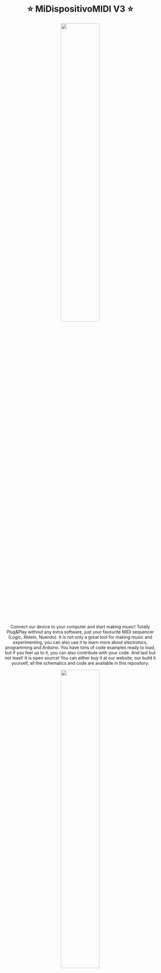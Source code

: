 <h1 align="center"> ⭐️ MiDispositivoMIDI V3 ⭐️ </h1>

<p align="center">
  <a href="www.facebook.com/bananutelectronics">
    <img width=50% src="https://github.com/Bananut-Electronics/MiDispositivoMIDI_V3/blob/master/images/mdmv3_gif.gif">
  </a>
  
<p align="center">
  Connect our device to your computer and start making music! Totally Plug&Play without any extra software, just your favourite MIDI sequencer (Logic, Ableto, Nuendo). It is not only a great tool for making music and experimenting, you can also use it to learn more about electronics, programming and Arduino. You have tons of code examples ready to load, but if you feel up to it, you can also contribute with your code. And last but not least! It is open source! You can either buy it at our website, our build it yourself, all the schematics and code are available in this repository.
  <p align="center">
  <a href="www.facebook.com/bananutelectronics">
    <img width=50% src="https://github.com/Bananut-Electronics/MiDispositivoMIDI_V3/blob/master/images/mdm.jpeg">
  </a>
</p>
</p>

---

<h2 align="center">❤️ Follow us! ❤️</h2>
<p align="center">
  <a href="https://www.facebook.com/bananutelectronics">
<img border="0" src="https://cdn.jsdelivr.net/npm/simple-icons@latest/icons/facebook.svg" width="64" height="64"></a>
  
  <a href="https://www.instagram.com/bananutelectronics">
<img border="0" src="https://cdn.jsdelivr.net/npm/simple-icons@latest/icons/instagram.svg" width="64" height="64"></a>

  <a href="https://github.com/Bananut-Electronics/">
<img border="0" src="https://cdn.jsdelivr.net/npm/simple-icons@latest/icons/github.svg" width="64" height="64"></a>

  <a href="https://www.youtube.com/channel/UCHQbpOPa1lVauoBouRJ16Iw">
<img border="0" src="https://cdn.jsdelivr.net/npm/simple-icons@latest/icons/youtube.svg" width="64" height="64"></a>

  <a href="https://twitter.com/bn_electronics">
<img border="0" src="https://cdn.jsdelivr.net/npm/simple-icons@latest/icons/twitter.svg" width="64" height="64"></a>
</p>

---

<h2 align="center">💶 Want to buy the product? 💶</h2>

<p align="center">
  <a href="https://www.tindie.com/stores/bnelectronics/?ref=offsite_badges&utm_source=sellers_bnelectronics&utm_medium=badges&utm_campaign=badge_medium"><img src="https://d2ss6ovg47m0r5.cloudfront.net/badges/tindie-mediums.png" alt="I sell on Tindie" width="150" height="78"></a>
</p>

---

<h2 align="center">📗 Index 📗</h2>

<p align="center">
  <a href="#about-us">About us</a> •
  <a href="#history">History</a> •
  <a href="#midispositivomidi-v3">MiDispositivoMIDI V3</a> •
  <a href="#expansions">Expansions</a> •
  <a href="#documentation">Documentation</a> •
  <a href="#media">Media</a> •
  <a href="#contributing">Contributing</a> •
  <a href="#license">License</a>
</p>

---

<img align="left" width="100" height="100" src="https://github.com/Bananut-Electronics/MiDispositivoMIDI_V3/blob/master/images/header_bn.png">

# About us
Hi! We are BanaNut Electronics and we develop software and hardware for Arduino with educational purposes. We were born at the UPM University in Madrid during 2013 and we haven't stopped ever since.

<center>

|      LightWand Kosmonaut V2      |  MiDispositivoMIDI V3 |
|:-------------:|:------:|
|  <img width="160" height="120" src="https://github.com/Bananut-Electronics/LightWand_Kosmonaut_V2/blob/master/01_Documentation/00_Summary/LWK2_Product_1.png"> | <img width="160" height="120" src="https://github.com/Bananut-Electronics/MiDispositivoMIDI_V3/blob/master/images/touchpads.JPG?raw=true"> |

</center>

---


<img align="left" width="100" height="100" src="https://github.com/Bananut-Electronics/MiDispositivoMIDI_V3/blob/master/images/header_bn2.png">

# History
Everything started with the first version at the Polytechnical University of Madrid (UPM) in 2013. We were a couple of young students interested in music and electronics, and we came up with this idea. We started reusing some hardware, mainly found at SparkFun's website, but only one year later, we had the second version that was fully designed by us. After some trial and error and feedback from users and friends, we released this third version V3 in 2017. We not only released the code, but also we started producing devices and selling them on the internet, first in our web and later on at Tindie.com store.

During the years, the different versions of MiDispositivoMIDI have been used by many people, engineers, musicians and even kids. We gave some workshops at UPM Madrid for students in Electrical and Telecommunications Engineering, where we gave all the materials and the students had to solder, assembly and code the device.

<p align="center">
<img width="360" height="280" src="https://github.com/Bananut-Electronics/MiDispositivoMIDI_VA3C/raw/master/images/MDM_V3_INTRO_Workshop_0.jpg">  <img width="360" height="280" src="https://github.com/Bananut-Electronics/MiDispositivoMIDI_VA3C/raw/master/images/MDM_V3_INTROWorkshop_1.jpg">
</a>

---

<img align="left" width="100" height="100" src="https://github.com/Bananut-Electronics/MiDispositivoMIDI_V3/blob/master/images/header_bn3.png">

# MiDispositivoMIDI V3
We are proud to present the MiDispositivoMIDI V3, which is the latest version we have out in the market (Jan 2019). MiDispositivoMIDI is an open source MIDI controller based on Arduino. In other words, its a small device with tons of LEDs and buttons, that you can connect to your computer to, in example, make music. Our device works with the MIDI protocol, a very well known protocol used in the music industry. You can just plug our device and start using it with your favourite DAW, such as Logic, Ableton or Cubase. No other extra softare is needed.

If you are also interested in programming and electronics, this device offer you a great tool to learn by example. You can also use it to prototype and play around. And also, since it is open source you can fully costumize it to your needs. If you don't know much about coding, just load the codes that we provide, and use them. But if you like coding, you can also publish your code with new features or improvements for others to use.

<p align="center">
<a href="www.facebook.com/bananutelectronics">
    <img width=50% src="https://github.com/Bananut-Electronics/MiDispositivoMIDI_V3/blob/master/images/mdm.jpg">
</a>

<p align="center">
<a href="www.facebook.com/bananutelectronics">
    <img width=50% src="https://github.com/Bananut-Electronics/MiDispositivoMIDI_V3/blob/master/images/back.jpg">
</a>

These are the features of our device:
* Plug & Play MIDI device.
* Open source based on Arduino.
* Have 16 pad buttons in a 4x4 matrix.
* Have 2 lateral buttons.
* Have RGB leds with 256 levels of intensity of each color.
* Micro USB connection.
* Dimensions of 10x10 cm.
* Modular design. Connect up to 4 devices.
* Fully compatible with Logic, Ableton or Cubase.

<p align="center">
<img width="400" height="225" src="https://github.com/Bananut-Electronics/MiDispositivoMIDI_V3/blob/master/images/MDM_V3_4By4_GIF.gif">  <img width="350" height="225" src="https://github.com/Bananut-Electronics/MiDispositivoMIDI_V3/blob/master/images/MDM_V3_4By4_PIC1.jpg">
</a>

---

<img align="left" width="100" height="100" src="https://github.com/Bananut-Electronics/MiDispositivoMIDI_V3/blob/master/images/header_bn4.png">

# Expansions

Our device has a modular design, which means that with the same hardware, you can keep adding modules to convert it into a bigger controller. For example, if you put four MiDispositivoMIDI V3 into a 8x8 configuration, you will have 64 buttons. All this can be done using the same hardware and with very few modificatons in the code. Note that you can also replace a 4x4 button matrix by a 4x4 potentiometer matrix, but this feature is not implemented yet.

<p align="center">
<a href="www.facebook.com/bananutelectronics">
    <img width=50% src="https://github.com/Bananut-Electronics/MiDispositivoMIDI_V3/blob/master/images/configuration.jpg">
</a>

## 4x16 Configuration

You can connect 4 MiDispositivoMIDI V3 in a 4x16 configuration to get the following. With something like this, you can, for example, create an step sequencer. See this video for an example:
* https://www.youtube.com/watch?v=bYyvVDn-gKs

<p align="center">
<img width="400" height="225" src="https://github.com/Bananut-Electronics/MiDispositivoMIDI_V3/blob/master/images/MDM_V3_4By16_GIF.gif">  <img width="350" height="225" src="https://github.com/Bananut-Electronics/MiDispositivoMIDI_V3/blob/master/images/MDM_V3_4By16PIC1.jpg">
</a>

## 8x8 Configuration
Same as before, you can connect the devices with a different configuration. Note that the connections are done under the PCB with an extra PCB, so no extra wiring is needed.

<p align="center">
<img width="400" height="255" src="https://github.com/Bananut-Electronics/MiDispositivoMIDI_V3/blob/master/images/MDM_V3_8By16_GIF.gif">  <img width="350" height="255" src="https://github.com/Bananut-Electronics/MiDispositivoMIDI_V3/blob/master/images/MDM_V3_8By8_PIC1.jpg">
</a>

## 4x8 Configuration
TODO

---

<img align="left" width="100" height="100" src="https://github.com/Bananut-Electronics/MiDispositivoMIDI_V3/blob/master/images/header_bn5.png">

# Documentation

We provide a C++ Arduino library that you can use with our device, that simplifies the tasks of handling the LEDs and buttons. The code is self documented, but we have also written a nice Wiki page where you can find more information about the hardware, some hints about MIDI protocol and some low level software examples in Arduino, that will allow you to understand how it works:
* Wiki: https://github.com/Bananut-Electronics/MiDispositivoMIDI_V3/wiki

---

<img align="left" width="100" height="100" src="https://github.com/Bananut-Electronics/MiDispositivoMIDI_V3/blob/master/images/header_bn6.png">

# Media

We invite you to check our YouTube channel, where we post videos about our devices. You can also follow other social networks such as Instagram o Facebook.

* https://www.youtube.com/watch?v=3QnzLwpbpRE&t
* https://www.youtube.com/watch?v=8WFfShg-0Dk
* https://www.youtube.com/watch?v=2y8fhmTmedI
* https://www.youtube.com/watch?v=TsuVpFoLFyI

---

<img align="left" width="100" height="100" src="https://github.com/Bananut-Electronics/MiDispositivoMIDI_V3/blob/master/images/header_bn7.png">

# Contributing

---

<img align="left" width="100" height="100" src="https://github.com/Bananut-Electronics/MiDispositivoMIDI_V3/blob/master/images/header_bn8.png">

# License

<a rel="license" href="http://creativecommons.org/licenses/by-nc-sa/4.0/"><img alt="Creative Commons License" style="border-width:0" src="https://i.creativecommons.org/l/by-nc-sa/4.0/88x31.png" /></a><br /><span xmlns:dct="http://purl.org/dc/terms/" property="dct:title">MiDispositivoMIDI</span> by <a xmlns:cc="http://creativecommons.org/ns#" href="www.bananutelectronics.com" property="cc:attributionName" rel="cc:attributionURL">Alvaro Lopez & Pablo de Miguel Morales</a> is licensed under a <a rel="license" href="http://creativecommons.org/licenses/by-nc-sa/4.0/">Creative Commons Attribution-NonCommercial-ShareAlike 4.0 International License</a>.<br />
